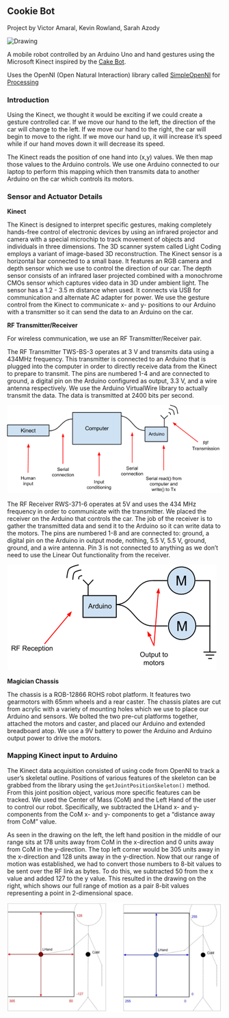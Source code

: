 ## Cookie Bot

Project by Victor Amaral, Kevin Rowland, Sarah Azody

<img src="bot.jpg" alt="Drawing" style="width: 100px;"/>

A mobile robot controlled by an Arduino Uno and hand gestures using the Microsoft Kinect inspired by the [Cake Bot](https://www.codeproject.com/articles/672336/cakerobot-a-csharp-arduino-kinect-robot-that-follo).

Uses the OpenNI (Open Natural Interaction) library called [SimpleOpenNI](https://code.google.com/archive/p/simple-openni/) for [Processing](http://playground.arduino.cc/Interfacing/Processing)

### Introduction

Using the Kinect, we thought it would be exciting if we could create a gesture controlled car. If we move our hand to the left, the direction of the car will change to the left. If we move our hand to the right, the car will begin to move to the right. If we move our hand up, it will increase it’s speed while if our hand moves down it will decrease its speed.

The Kinect reads the position of one hand into (x,y) values. We then map those values to the Arduino controls. We use one Arduino connected to our laptop to perform this mapping which then transmits data to another Arduino on the car which controls its motors.

### Sensor and Actuator Details

**Kinect**

The Kinect is designed to interpret specific gestures, making completely hands-free control of electronic devices by using an infrared projector and camera with a special microchip to track movement of objects and individuals in three dimensions. The 3D scanner system called Light Coding employs a variant of image-based 3D reconstruction. The Kinect sensor is a horizontal bar connected to a small base. It features an RGB camera and depth sensor which we use to control the direction of our car. The depth sensor consists of an infrared laser projected combined with a monochrome CMOs sensor which captures video data in 3D under ambient light. The sensor has a 1.2 - 3.5 m distance when used. It connects via USB for communication and alternate AC adapter for power. We use the gesture control from the Kinect to communicate x- and y- positions to our Arduino with a transmitter so it can send the data to an Arduino on the car. 

**RF Transmitter/Receiver**

For wireless communication, we use an RF Transmitter/Receiver pair. 

The RF Transmitter TWS-BS-3 operates at 3 V and transmits data using a 434MHz frequency. This transmitter is connected to an Arduino that is plugged into the computer in order to directly receive data from the Kinect to prepare to transmit. The pins are numbered 1-4 and are connected to ground, a digital pin on the Arduino configured as output, 3.3 V, and a wire antenna respectively. We use the Arduino VirtualWire library to actually transmit the data. The data is transmitted at 2400 bits per second.

![Alt text](https://github.com/vamaral1/cookie-bot/blob/master/img/transmitter.png) 

The RF Receiver RWS-371-6 operates at 5V and uses the 434 MHz frequency in order to communicate with the transmitter. We placed the receiver on the Arduino that controls the car. The job of the receiver is to gather the transmitted data and send it to the Arduino so it can write data to the motors. The pins are numbered 1-8 and are connected to: ground, a digital pin on the Arduino in output mode, nothing, 5.5 V, 5.5 V, ground, ground, and a wire antenna. Pin 3 is not connected to anything as we don’t need to use the Linear Out functionality from the receiver. 

![Alt text](https://github.com/vamaral1/cookie-bot/blob/master/img/receiver.png) 

**Magician Chassis**

The chassis is a ROB-12866 ROHS robot platform. It features two gearmotors with 65mm wheels and a rear caster. The chassis plates are cut from acrylic with a variety of mounting holes which we use to place our Arduino and sensors. We bolted the two pre-cut platforms together, attached the motors and caster, and placed our Arduino and extended breadboard atop. We use a 9V battery to power the Arduino and Arduino output power to drive the motors.

### Mapping Kinect input to Arduino

The Kinect data acquisition consisted of using code from OpenNI to track a user’s skeletal outline. Positions of various features of the skeleton can be grabbed from the library using the `getJointPositionSkeleton()` method. From this joint position object, various more specific features can be tracked. We used the Center of Mass (CoM) and the Left Hand of the user to control our robot. Specifically, we subtracted the LHand x- and y- components from the CoM x- and y- components to get a “distance away from CoM” value. 

As seen in the drawing on the left, the left hand position in the middle of our range sits at 178 units away from CoM in the x-direction and 0 units away from CoM in the y-direction. The top left corner would be 305 units away in the x-direction and 128 units away in the y-direction. Now that our range of motion was established, we had to convert those numbers to 8-bit values to be sent over the RF link as bytes. To do this, we subtracted 50 from the x value and added 127 to the y value. This resulted in the drawing on the right, which shows our full range of motion as a pair 8-bit values representing a point in 2-dimensional space.

![Alt text](https://github.com/vamaral1/cookie-bot/blob/master/img/mapping.jpg)
